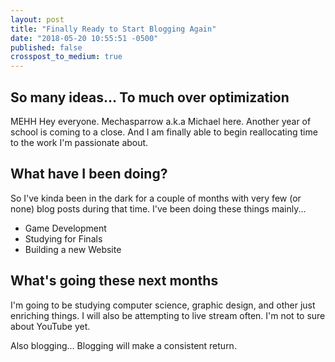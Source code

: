 ```yaml
---
layout: post
title: "Finally Ready to Start Blogging Again"
date: "2018-05-20 10:55:51 -0500"
published: false
crosspost_to_medium: true
---
```


## So many ideas... To much over optimization
MEHH
Hey everyone. Mechasparrow a.k.a Michael here. Another year of school is coming to a close. And I am finally able to begin reallocating time to the work I'm passionate about.

## What have I been doing?
So I've kinda been in the dark for a couple of months with very few (or none) blog posts during that time. I've been doing these things mainly...

- Game Development
- Studying for Finals
- Building a new Website

## What's going these next months
I'm going to be studying computer science, graphic design, and other just enriching things. I will also be attempting to live stream often. I'm not to sure about YouTube yet.

Also blogging... Blogging will make a consistent return.
